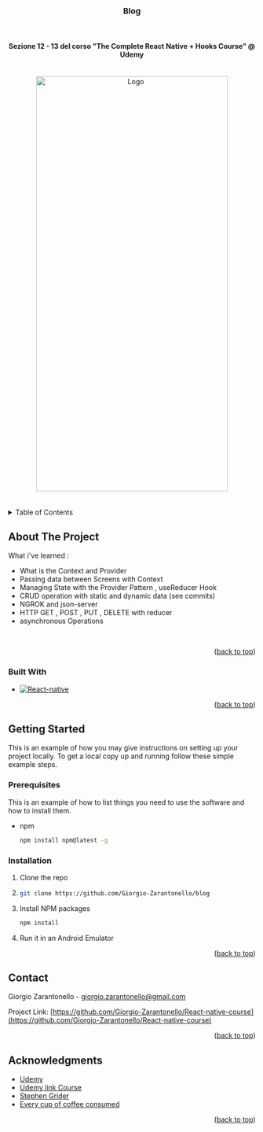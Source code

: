 
<h3 align="center">Blog</h3>
<br>


<h4 align="center"> Sezione 12 - 13 del corso "The Complete React Native + Hooks Course" @ Udemy </h4>
<br>

<!-- PROJECT LOGO -->
<div align="center">
  <a href="https://github.com/Giorgio-Zarantonello/blog">
    <img width="390" height="844" src="https://user-images.githubusercontent.com/20912128/233432388-ee5cbda6-1daa-4ae0-be6b-5e3242b6e277.png" alt="Logo" width="80" height="80">


  </a>
</div>
<br><br>

<!-- TABLE OF CONTENTS -->
<details>
  <summary>Table of Contents</summary>
  <ol>
    <li>
      <a href="#about-the-project">About The Project</a>
      <ul>
        <li><a href="#built-with">Built With</a></li>
      </ul>
    </li>
    <li>
      <a href="#getting-started">Getting Started</a>
      <ul>
        <li><a href="#prerequisites">Prerequisites</a></li>
        <li><a href="#installation">Installation</a></li>
      </ul>
    </li>
    <li><a href="#contact">Contact</a></li>
    <li><a href="#acknowledgments">Acknowledgments</a></li>
  </ol>
</details>



<!-- ABOUT THE PROJECT -->
## About The Project

What i've learned : 
* What is the Context and Provider
* Passing data between Screens with Context
* Managing State with the Provider Pattern , useReducer Hook
* CRUD operation with static and dynamic data (see commits)
* NGROK and json-server 
* HTTP GET , POST , PUT , DELETE with reducer 
* asynchronous Operations 

<br>
<p align="right">(<a href="#readme-top">back to top</a>)</p>



### Built With

* [![React-native][React-native.js]][React-native-url]


<p align="right">(<a href="#readme-top">back to top</a>)</p>



<!-- GETTING STARTED -->
## Getting Started

This is an example of how you may give instructions on setting up your project locally.
To get a local copy up and running follow these simple example steps.

### Prerequisites

This is an example of how to list things you need to use the software and how to install them.
* npm
  ```sh
  npm install npm@latest -g
  ```

### Installation

1. Clone the repo
2. ```sh
   git clone https://github.com/Giorgio-Zarantonello/blog
   ```
3. Install NPM packages
   ```sh
   npm install
   ```
4. Run it in an Android Emulator 
  

<p align="right">(<a href="#readme-top">back to top</a>)</p>






<!-- CONTACT -->
## Contact

Giorgio Zarantonello -  giorgio.zarantonello@gmail.com

Project Link: [https://github.com/Giorgio-Zarantonello/React-native-course](https://github.com/Giorgio-Zarantonello/React-native-course)

<p align="right">(<a href="#readme-top">back to top</a>)</p>



<!-- ACKNOWLEDGMENTS -->
## Acknowledgments

* [Udemy](https://www.udemy.com/)
* [Udemy link Course](https://www.udemy.com/course/the-complete-react-native-and-redux-course/)
* [Stephen Grider](https://www.udemy.com/user/sgslo/)
* [Every cup of coffee consumed]()

<p align="right">(<a href="#readme-top">back to top</a>)</p>



<!-- MARKDOWN LINKS & IMAGES -->
<!-- https://www.markdownguide.org/basic-syntax/#reference-style-links -->
[contributors-shield]: https://img.shields.io/github/contributors/github_username/repo_name.svg?style=for-the-badge
[contributors-url]: https://github.com/github_username/repo_name/graphs/contributors
[forks-shield]: https://img.shields.io/github/forks/github_username/repo_name.svg?style=for-the-badge
[forks-url]: https://github.com/github_username/repo_name/network/members
[stars-shield]: https://img.shields.io/github/stars/github_username/repo_name.svg?style=for-the-badge
[stars-url]: https://github.com/github_username/repo_name/stargazers
[issues-shield]: https://img.shields.io/github/issues/github_username/repo_name.svg?style=for-the-badge
[issues-url]: https://github.com/github_username/repo_name/issues
[license-shield]: https://img.shields.io/github/license/github_username/repo_name.svg?style=for-the-badge
[license-url]: https://github.com/github_username/repo_name/blob/master/LICENSE.txt
[linkedin-shield]: https://img.shields.io/badge/-LinkedIn-black.svg?style=for-the-badge&logo=linkedin&colorB=555
[linkedin-url]: https://linkedin.com/in/linkedin_username
[product-screenshot]: images/screenshot.png
[Next.js]: https://img.shields.io/badge/next.js-000000?style=for-the-badge&logo=nextdotjs&logoColor=white
[Next-url]: https://nextjs.org/
[React-native.js]: https://img.shields.io/badge/React-native-20232A?style=for-the-badge&logo=react&logoColor=61DAFB
[React-native-url]: https://reactnative.dev/
[Vue.js]: https://img.shields.io/badge/Vue.js-35495E?style=for-the-badge&logo=vuedotjs&logoColor=4FC08D
[Vue-url]: https://vuejs.org/
[Angular.io]: https://img.shields.io/badge/Angular-DD0031?style=for-the-badge&logo=angular&logoColor=white
[Angular-url]: https://angular.io/
[Svelte.dev]: https://img.shields.io/badge/Svelte-4A4A55?style=for-the-badge&logo=svelte&logoColor=FF3E00
[Svelte-url]: https://svelte.dev/
[Laravel.com]: https://img.shields.io/badge/Laravel-FF2D20?style=for-the-badge&logo=laravel&logoColor=white
[Laravel-url]: https://laravel.com
[Bootstrap.com]: https://img.shields.io/badge/Bootstrap-563D7C?style=for-the-badge&logo=bootstrap&logoColor=white
[Bootstrap-url]: https://getbootstrap.com
[JQuery.com]: https://img.shields.io/badge/jQuery-0769AD?style=for-the-badge&logo=jquery&logoColor=white
[JQuery-url]: https://jquery.com 
